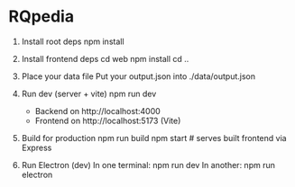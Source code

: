 # RQpedia

1) Install root deps
   npm install

2) Install frontend deps
   cd web
   npm install
   cd ..

3) Place your data file
   Put your output.json into ./data/output.json

4) Run dev (server + vite)
   npm run dev

   - Backend on http://localhost:4000
   - Frontend on http://localhost:5173 (Vite)

5) Build for production
   npm run build
   npm start     # serves built frontend via Express

6) Run Electron (dev)
   In one terminal: npm run dev
   In another: npm run electron